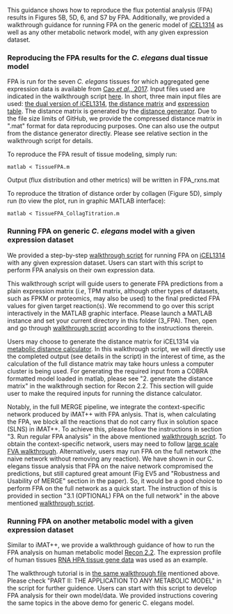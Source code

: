 This guidance shows how to reproduce the flux potential analysis (FPA) results in Figures 5B, 5D, 6, and S7 by FPA. Additionally, we provided a walkthrough guidance for running FPA on the generic model of [iCEL1314](http://wormflux.umassmed.edu/index.html) as well as any other metabolic network model, with any given expression dataset.

### Reproducing the FPA results for the <i>C. elegans</i> dual tissue model

FPA is run for the seven <i>C. elegans</i> tissues for which aggregated gene expression data is available from [Cao <i>et al</i>., 2017](https://pubmed.ncbi.nlm.nih.gov/28818938/). Input files used are indicated in the walkthrough script [here](TissueFPA.m). In short, three main input files are used: [the dual version of iCEL1314](./../input/Tissue.mat), [the distance matrix](input/distance_raw.mat) and [expression table](input/expressionTable.tsv). The distance matrix is generated by the [distance generator](./../MetabolicDistance). Due to the file size limits of GitHub, we provide the compressed distance matrix in ".mat" format for data reproducing purposes. One can also use the output from the distance generator directly. Please see relative section in the walkthrough script for details. 

To reproduce the FPA result of tissue modeling, simply run:
```
matlab < TissueFPA.m
```
Output (flux distribution and other metrics) will be written in FPA_rxns.mat

To reproduce the titration of distance order by collagen (Figure 5D), simply run (to view the plot, run in graphic MATLAB interface):
```
matlab < TissueFPA_CollagTitration.m
```

### Running FPA on generic <i>C. elegans</i> model with a given expression dataset

We provided a step-by-step [walkthrough script](walkthrough_FPA_generic.m) for running FPA on [iCEL1314](http://wormflux.umassmed.edu/index.html) with any given expression dataset. Users can start with this script to perform FPA analysis on their own expression data. 

This walkthrough script will guide users to generate FPA predictions from a plain expression matrix (<i>i.e</i>, TPM matrix, although other types of datasets, such as FPKM or proteomics, may also be used) to the final predicted FPA values for given target reaction(s). We recommend to go over this script interactively in the MATLAB graphic interface. Please launch a MATLAB instance and set your current directory in this folder (3_FPA). Then, open and go through [walkthrough script](walkthrough_FPA_generic.m) according to the instructions therein.

Users may choose to generate the distance matrix for iCEL1314 via [metabolic distance calculator](./../MetabolicDistance). In this walkthrough script, we will directly use the completed output (see details in the script) in the interest of time, as the calculation of the full distance matrix may take hours unless a computer cluster is being used. For generating the required input from a COBRA formatted model loaded in matlab, please see "2. generate the distance matrix" in the walkthrough section for Recon 2.2. This section will guide user to make the required inputs for running the distance calculator.

Notably, in the full MERGE pipeline, we integrate the context-specific network produced by iMAT++ with FPA anlysis. That is, when calculating the FPA, we block all the reactions that do not carry flux in solution space (SLNS) in iMAT++. To achieve this, please follow the instructions in section "3. Run regular FPA analysis" in the above mentioned [walkthrough script](walkthrough_FPA_generic.m). To obtain the context-specific network, users may need to follow [large scale FVA walkthrough](./../1_iMAT++/walkthrough_large_scale_FVA.m). Alternatively, users may run FPA on the full network (the naive network without removing any reaction). We have shown in our C. elegans tissue analysis that FPA on the naive network compromised the predictions, but still captured great amount (Fig EV5 and "Robustness and Usability of MERGE" section in the paper). So, it would be a good choice to perform FPA on the full network as a quick start. The instruction of this is provided in section "3.1 (OPTIONAL) FPA on the full network" in the above mentioned [walkthrough script](walkthrough_FPA_generic.m). 

### Running FPA on another metabolic model with a given expression dataset

Similar to iMAT++, we provide a walkthrough guidance of how to run the FPA analysis on human metabolic model [Recon 2.2](https://pubmed.ncbi.nlm.nih.gov/27358602/). The expression profile of human tissues [RNA HPA tissue gene data](https://www.proteinatlas.org/about/download) was used as an example.

The walkthrough tutorial is in [the same walkthrough file](walkthrough_FPA_generic.m) mentioned above. Please check "PART II: THE APPLICATION TO ANY METABOLIC MODEL" in the script for further guidence. Users can start with this script to develop FPA analysis for their own model/data. We provided instructions covering the same topics in the above demo for generic C. elegans model.

